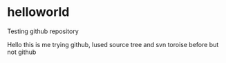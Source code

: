 # helloworld
Testing github repository

Hello this is me trying github, Iused source tree and svn toroise before but not github
